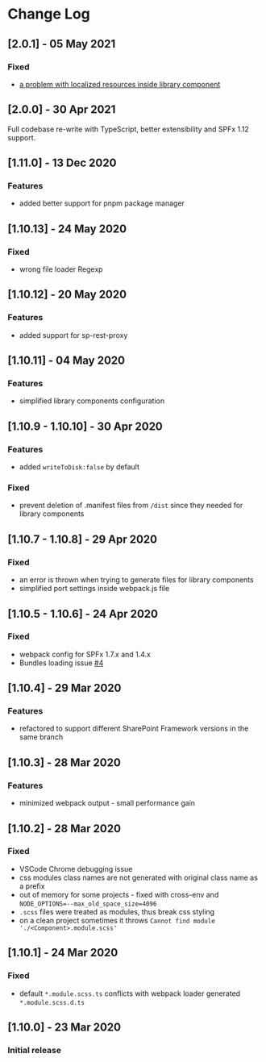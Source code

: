 # Change Log

## [2.0.1] - 05 May 2021

### Fixed

- [a problem with localized resources inside library component](https://github.com/s-KaiNet/spfx-fast-serve/issues/21)

## [2.0.0] - 30 Apr 2021

Full codebase re-write with TypeScript, better extensibility and SPFx 1.12 support.

## [1.11.0] - 13 Dec 2020

### Features

- added better support for pnpm package manager

## [1.10.13] - 24 May 2020

### Fixed

- wrong file loader Regexp

## [1.10.12] - 20 May 2020

### Features

- added support for sp-rest-proxy

## [1.10.11] - 04 May 2020

### Features

- simplified library components configuration

## [1.10.9 - 1.10.10] - 30 Apr 2020

### Features

- added `writeToDisk:false` by default

### Fixed

- prevent deletion of .manifest files from `/dist` since they needed for library components

## [1.10.7 - 1.10.8] - 29 Apr 2020

### Fixed

- an error is thrown when trying to generate files for library components
- simplified port settings inside webpack.js file

## [1.10.5 - 1.10.6] - 24 Apr 2020

### Fixed

- webpack config for SPFx 1.7.x and 1.4.x
- Bundles loading issue [#4](https://github.com/s-KaiNet/spfx-fast-serve/issues/4)

## [1.10.4] - 29 Mar 2020

### Features

- refactored to support different SharePoint Framework versions in the same branch

## [1.10.3] - 28 Mar 2020

### Features

- minimized webpack output - small performance gain

## [1.10.2] - 28 Mar 2020

### Fixed

- VSCode Chrome debugging issue
- css modules class names are not generated with original class name as a prefix
- out of memory for some projects - fixed with cross-env and `NODE_OPTIONS=--max_old_space_size=4096`
- `.scss` files were treated as modules, thus break css styling
- on a clean project sometimes it throws `Cannot find module './<Component>.module.scss'`

## [1.10.1] - 24 Mar 2020

### Fixed

- default `*.module.scss.ts` conflicts with webpack loader generated `*.module.scss.d.ts`

## [1.10.0] - 23 Mar 2020

### Initial release
